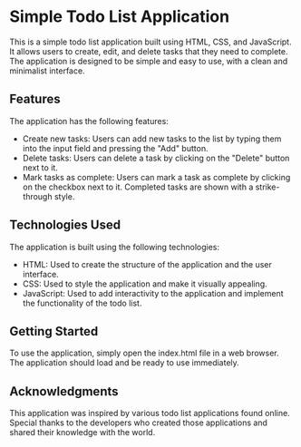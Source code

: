 # Simple Todo List Application

This is a simple todo list application built using HTML, CSS, and JavaScript. It allows users to create, edit, and delete tasks that they need to complete. The application is designed to be simple and easy to use, with a clean and minimalist interface.

## Features

The application has the following features:

- Create new tasks: Users can add new tasks to the list by typing them into the input field and pressing the "Add" button.
- Delete tasks: Users can delete a task by clicking on the "Delete" button next to it.
- Mark tasks as complete: Users can mark a task as complete by clicking on the checkbox next to it. Completed tasks are shown with a strike-through style.

## Technologies Used

The application is built using the following technologies:

- HTML: Used to create the structure of the application and the user interface.
- CSS: Used to style the application and make it visually appealing.
- JavaScript: Used to add interactivity to the application and implement the functionality of the todo list.

## Getting Started

To use the application, simply open the index.html file in a web browser. The application should load and be ready to use immediately.

## Acknowledgments

This application was inspired by various todo list applications found online. Special thanks to the developers who created those applications and shared their knowledge with the world.
